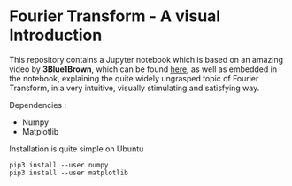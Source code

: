 # Fourier Transform - A visual Introduction
This repository contains a Jupyter notebook which is based on an amazing video by <b>3Blue1Brown</b>, which can be found <a href = "https://www.youtube.com/watch?v=spUNpyF58BY">here</a>, as well as embedded in the notebook, explaining the quite widely ungrasped topic of Fourier Transform, in a very intuitive, visually stimulating and satisfying way.

Dependencies :
* Numpy
* Matplotlib

Installation is quite simple on Ubuntu
```
pip3 install --user numpy
pip3 install --user matplotlib
```
